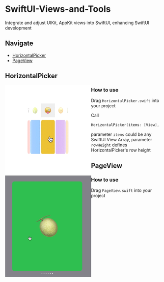 # SwiftUI-Views-and-Tools
Integrate and adjust UIKit, AppKit views into SwiftUI, enhancing SwiftUI development

## Navigate

- [HorizontalPicker](#horizontal_picker)
- [PageView](#page_view)

## HorizontalPicker

<img align="left" src="Previews/HorizontalPicker.gif" width="280">

### How to use

Drag `HorizontalPicker.swift` into your project

Call
```swift
HorizontalPicker(items: [View], rowHeight: CGFloat, selected: Binding<Int>)
```

parameter `items` could be any SwiftUI View Array, 
parameter `rowHeight` defines HorizontalPicker's row height


## PageView

<img align="left" src="Previews/PageView.gif" width=280>

### How to use

Drag `PageView.swift` into your project

